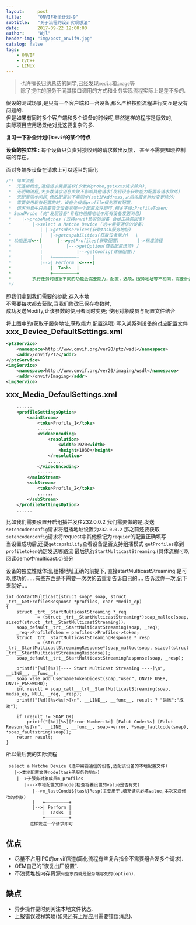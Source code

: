 ```yaml
---
layout:     post
title:      "ONVIF补全计划-9"
subtitle:   "关于流程的设计实现想法"
date:       2017-09-22 12:00:00
author:     "Wjl"
header-img: "img/post_onvif9.jpg"
catalog: false
tags:
    - ONVIF
    - C/C++
    - LINUX
---
```


>也许擅长归纳总结的同学,已经发现`media`和`image`等  
除了提供的服务不同其接口调用的方式和业务实现流程实际上是差不多的.

假设的测试场景,是只有一个客户端和一台设备,那么严格按照流程进行交互是没有问题的.  
但是如果有同时多个客户端和多个设备的时候呢,显然这样的程序是低效的,  
实际项目应用场景绝对比这要复杂的多.

**复习一下补全计划中`Onvif`的某个特点**

**设备的独立性 :** 每个设备只负责对接收到的请求做出反馈，
    甚至不需要知晓控制端的存在。  

面对多端多设备在请求上可以适当的简化
```cpp
/*! 简单流程
 *  无连接概念,通信请求需要鉴权(少数如probe,getxxxs请求除外),
 *  无明确流程,大多数请求消息失败不影响其他请求(发现设备获取能力配置等请求除外)
 *  无配置同步问题,修改配置前不需同步(setIPAddress,之后各服务地址变更除外)
 *  需要使用现有配置的时，设备会根据profile得到原有配置,
 *  请求消息中只需要告诉设备拿哪一个配置文件即可,相关字段:ProfileToken;
 * SendProbe (向"发现设备"专有的组播地址中所有设备发送消息)
 *    |->probeMatches (支持onvif协议的设备 会给正确的回复)
 *        |->select a Matche Device (选中需要通信的设备)
             | |->getsubservices(获取task服务地址)
 *           |   |->getcapabilities(获取设备能力) 　\
 * 功能正常<--|      |-->getProfiles(获取配置)       |->标准流程    
 *           |         |--->getOption(获取配置选项) /
 *           |             |-->getConfig(详细配置)/  　　　　  
 *           |   +—————————+     |         
 *           |-->| Perform |<----|         
 *               |  Tasks  |
 *               +—————————+
 *        执行任务时根据不同的功能会需要能力，配置，选项，服务地址等不相同，需要什么?
 */
```
即我们拿到我们需要的参数,存入本地  
不需要每次都去获取,当我们修改已保存参数时,  
成功发送Modify,让该参数的使用者同时变更;
使用对象成员与配置文件结合

将上图中的(获取子服务地址,获取能力,配置选项)
写入某系列设备的对应配置文件
<big><big>**xxx_Device_DefaultSettings.xml**</big></big>
```xml
<ptzService>
    <namespace>http://www.onvif.org/ver20/ptz/wsdl</namespace>
    <addr>/onvif/PTZ</addr>
</ptzService>
<imgService>
    <namespace>http://www.onvif.org/ver20/imaging/wsdl</namespace>
    <addr>/onvif/Imaging</addr>
<imgService>
```

<big><big>**xxx_Media_DefaulSettings.xml**</big></big>

```xml
    ......
    <profileSettingsOption>
        <mainStream>
            <toke>Profile_1</toke>
            ......
            <videoEncoding>
                <resolution>
                    <width>1920<width>
                    <height>1080</height>
                </resolution>
                ......
            </videoEncoding>
            ......
        </mainStream>
        <subStream>
            <toke>Profile_2</toke>
            ......
        </subStream>
    </profileSettingsOption>
    ......
```

比如我们需要设置开启组播并发往232.0.0.2
我们需要做的是,发送`setencoderconfig`请求将组播地址设置为`232.0.0.2`
那之前还要获取`setencoderconfig`请求将request中其他标记为`requier`的配置正确填写  
当设置成功后,还要`getcapability`查看设备是否支持组播模式
`getProfiles`拿到`profiletoken`确定发送哪路流
最后执行`StartMulticastStreaming`.(具体流程可以阅读demo中multicast.c)部分

设备的独立性就体现,组播地址正确的前提下,
直接startMulticastStreaming,是可以成功的.....
有些东西是不需要一次次的去重复告诉自己的....
告诉过你一次,记下来就好....

```
int doStartMulticast(struct soap* soap, struct _trt__GetProfilesResponse *profiles, char *media_ep)
{
    struct _trt__StartMulticastStreaming *_req
            = (struct _trt__StartMulticastStreaming*)soap_malloc(soap, sizeof(struct _trt__StartMulticastStreaming));
    soap_default__trt__StartMulticastStreaming(soap, _req);
    _req->ProfileToken = profiles->Profiles->token;
    struct _trt__StartMulticastStreamingResponse *_resp
            = (struct _trt__StartMulticastStreamingResponse*)soap_malloc(soap, sizeof(struct _trt__StartMulticastStreamingResponse));
    soap_default__trt__StartMulticastStreamingResponse(soap, _resp);

    printf("[%d][%s][---- Start Multicast Streaming ----]\n", __LINE__, __func__);
    soap_wsse_add_UsernameTokenDigest(soap,"user", ONVIF_USER, ONVIF_PASSWORD);
    int result = soap_call___trt__StartMulticastStreaming(soap, media_ep, NULL, _req, _resp);
    printf("[%d][%s<%s!>]\n", __LINE__, __func__, result ? "失败":"成功");

    if (result != SOAP_OK)
        printf("[%d][%s][Error Number:%d] [Falut Code:%s] [Falut Reason:%s]\n", __LINE__, __func__, soap->error, *soap_faultcode(soap), *soap_faultstring(soap));
    return result;
}
```

所以最后我的实际流程
```
 select a Matche Device (选中需要通信的设备,适配该设备的本地配置文件)
   |->本地配置文件node(task子服务的地址)
    |-->子服务对象成员m_profiles 
       |--->本地配置文件node(检查将要设置的value是否有效)
          |-->m_lastCondi${task}Resp(主要用于,填充请求必填value,本次又没修改的参数)  　　　　  
          |   +—————————+              
          |-->| Perform |         
              |  Tasks  |
              +—————————+
         这样发送一个请求即可
 ```

优点  
-
- 尽量不占用IPC的onvif信道(简化流程有些复合指令不需要组合发多个请求).
- OEM自己的"恢复出厂设置".
- 不浪费堆栈内存资源`有些东西就是服务端写死的(option)`.

缺点
-
- 异步操作要时刻关注本地文件状态.
- 上报错误过程繁琐(如果还有上层应用需要错误消息).